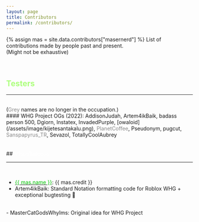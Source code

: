 ```yaml
---
layout: page
title: Contributors
permalink: /contributors/
---
```

{% assign mas = site.data.contributors["masernerd"] %}
List of contributions made by people past and present.<br>(Might not be exhaustive)  
<br>
<br>
## <font color="ACFF7C">Testers</font>
<div id="line-s"><hr /></div>
<br>
(<font color="#888888">Grey</font> names are no longer in the occupation.) <br>
#### WHG Project OGs (2022): 
AddisonJudah, Artem4ikBaik, badass person 500, Dgiorn, Instatex, InvadedPurple, [owaloid](/assets/image/kijetesantakalu.png), <font color="#888888">PlanetCoffee</font>, Pseudonym, pugcut, <font color="#888888">Sanspapyrus_TR</font>, Sevazol, TotallyCoolAubrey
<br>
<br>
<br>
## <font color="FFFFFF">Miscellaneous</font>
<div id="line-s"><hr /></div>
<br>

- <a href="{{ mas.link }}" title="{{ mas.name }}"><font color="{{ mas.color }}">{{ mas.name }}</font></a>: {{ mas.credit }} <br>
- Artem4ikBaik: Standard Notation formatting code for Roblox WHG + exceptional bugtesting &#x1F3C5;
<br>
- MasterCatGodsWhyIms: Original idea for WHG Project

